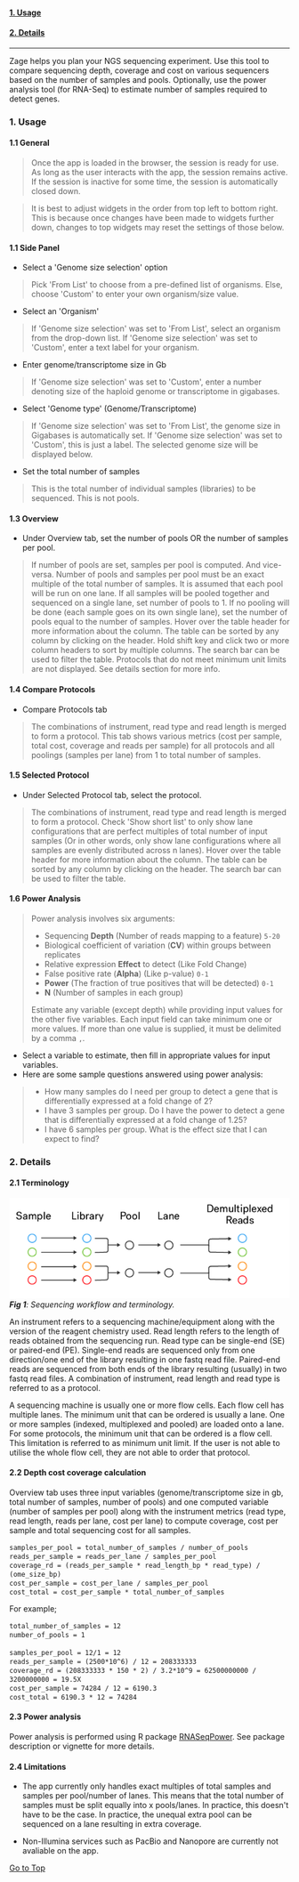 
#### [1. Usage](#usage)  
#### [2. Details](#details)   

---

<div class="guide_intro">
Zage helps you plan your NGS sequencing experiment. Use this tool to compare sequencing depth, coverage and cost on various sequencers based on the number of samples and pools. Optionally, use the power analysis tool (for RNA-Seq) to estimate number of samples required to detect genes.
</div>

<a name="usage"><h3>1. Usage</h3></a>  

#### 1.1 General

> Once the app is loaded in the browser, the session is ready for use. As long as the user interacts with the app, the session remains active. If the session is inactive for some time, the session is automatically closed down.

> It is best to adjust widgets in the order from top left to bottom right. This is because once changes have been made to widgets further down, changes to top widgets may reset the settings of those below.

#### 1.1 Side Panel

* Select a 'Genome size selection' option

> Pick 'From List' to choose from a pre-defined list of organisms. Else, choose 'Custom' to enter your own organism/size value.

* Select an 'Organism'

> If 'Genome size selection' was set to 'From List', select an organism from the drop-down list. If 'Genome size selection' was set to 'Custom', enter a text label for your organism.

* Enter genome/transcriptome size in Gb

> If 'Genome size selection' was set to 'Custom', enter a number denoting size of the haploid genome or transcriptome in gigabases.

* Select 'Genome type' (Genome/Transcriptome)

> If 'Genome size selection' was set to 'From List', the genome size in Gigabases is automatically set. If 'Genome size selection' was set to 'Custom', this is just a label. The selected genome size will be displayed below.

* Set the total number of samples

> This is the total number of individual samples (libraries) to be sequenced. This is not pools.

#### 1.3 Overview

* Under Overview tab, set the number of pools OR the number of samples per pool. 

> If number of pools are set, samples per pool is computed. And vice-versa. Number of pools and samples per pool must be an exact multiple of the total number of samples. It is assumed that each pool will be run on one lane. If all samples will be pooled together and sequenced on a single lane, set number of pools to 1. If no pooling will be done (each sample goes on its own single lane), set the number of pools equal to the number of samples. Hover over the table header for more information about the column. The table can be sorted by any column by clicking on the header. Hold shift key and click two or more column headers to sort by multiple columns. The search bar can be used to filter the table. Protocols that do not meet minimum unit limits are not displayed. See details section for more info. 

#### 1.4 Compare Protocols

* Compare Protocols tab

> The combinations of instrument, read type and read length is merged to form a protocol. This tab shows various metrics (cost per sample, total cost, coverage and reads per sample) for all protocols and all poolings (samples per lane) from 1 to total number of samples.

#### 1.5 Selected Protocol

* Under Selected Protocol tab, select the protocol.

> The combinations of instrument, read type and read length is merged to form a protocol. Check 'Show short list' to only show lane configurations that are perfect multiples of total number of input samples (Or in other words, only show lane configurations where all samples are evenly distributed across n lanes). Hover over the table header for more information about the column. The table can be sorted by any column by clicking on the header. The search bar can be used to filter the table.

#### 1.6 Power Analysis

> Power analysis involves six arguments:
>
>  * Sequencing **Depth** (Number of reads mapping to a feature) `5-20`
>  * Biological coefficient of variation (**CV**) within groups between replicates
>  * Relative expression **Effect** to detect (Like Fold Change)
>  * False positive rate (**Alpha**) (Like p-value) `0-1`
>  * **Power** (The fraction of true positives that will be detected) `0-1`
>  * **N** (Number of samples in each group)
>
> Estimate any variable (except depth) while providing input values for the other five variables. Each input field can take minimum one or more values. If more than one value is supplied, it must be delimited by a comma `,`.

* Select a variable to estimate, then fill in appropriate values for input variables.
* Here are some sample questions answered using power analysis:
  
>  * How many samples do I need per group to detect a gene that is differentially expressed at a fold change of 2?
>  * I have 3 samples per group. Do I have the power to detect a gene that is differentially expressed at a fold change of 1.25?  
>  * I have 6 samples per group. What is the effect size that I can expect to find?

<a name="details"><h3>2. Details</h3></a>   

#### 2.1 Terminology

![pic](www/workflow.png)  
*__Fig 1__: Sequencing workflow and terminology.*  

An instrument refers to a sequencing machine/equipment along with the version of the reagent chemistry used. Read length refers to the length of reads obtained from the sequencing run. Read type can be single-end (SE) or paired-end (PE). Single-end reads are sequenced only from one direction/one end of the library resulting in one fastq read file. Paired-end reads are sequenced from both ends of the library resulting (usually) in two fastq read files. A combination of instrument, read length and read type is referred to as a protocol.

A sequencing machine is usually one or more flow cells. Each flow cell has multiple lanes. The minimum unit that can be ordered is usually a lane. One or more samples (indexed, multiplexed and pooled) are loaded onto a lane. For some protocols, the minimum unit that can be ordered is a flow cell. This limitation is referred to as minimum unit limit. If the user is not able to utilise the whole flow cell, they are not able to order that protocol.

#### 2.2 Depth cost coverage calculation

Overview tab uses three input variables (genome/transcriptome size in gb, total number of samples, number of pools) and one computed variable (number of samples per pool) along with the instrument metrics (read type, read length, reads per lane, cost per lane) to compute coverage, cost per sample and total sequencing cost for all samples.

```
samples_per_pool = total_number_of_samples / number_of_pools
reads_per_sample = reads_per_lane / samples_per_pool
coverage_rd = (reads_per_sample * read_length_bp * read_type) / (ome_size_bp)
cost_per_sample = cost_per_lane / samples_per_pool
cost_total = cost_per_sample * total_number_of_samples
```

For example;

```
total_number_of_samples = 12
number_of_pools = 1

samples_per_pool = 12/1 = 12
reads_per_sample = (2500*10^6) / 12 = 208333333
coverage_rd = (208333333 * 150 * 2) / 3.2*10^9 = 62500000000 / 3200000000 = 19.5X
cost_per_sample = 74284 / 12 = 6190.3
cost_total = 6190.3 * 12 = 74284
```

#### 2.3 Power analysis

Power analysis is performed using R package [RNASeqPower](https://bioconductor.org/packages/release/bioc/html/RNASeqPower.html). See package description or vignette for more details.

#### 2.4 Limitations

- The app currently only handles exact multiples of total samples and samples per pool/number of lanes. This means that the total number of samples must be split equally into x pools/lanes. In practice, this doesn't have to be the case. In practice, the unequal extra pool can be sequenced on a lane resulting in extra coverage.

- Non-Illumina services such as PacBio and Nanopore are currently not avaliable on the app.

[Go to Top](#usage)  
